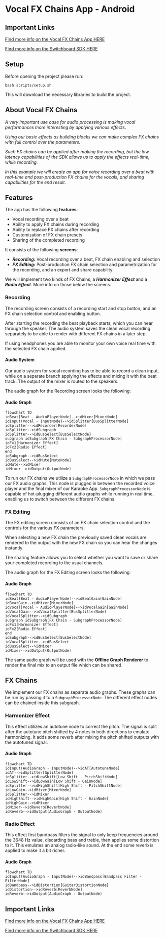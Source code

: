 # Vocal FX Chains App - Android

## Important Links

<a href="https://docs.switchboard.audio/docs/examples/vocal-fx-chains/" target="_blank">Find more info on the Vocal FX Chains App HERE</a>

<a href="https://docs.switchboard.audio/" target="_blank">Find more info on the Switchboard SDK HERE</a>

## Setup

Before opening the project please run:

```
bash scripts/setup.sh
```

This will download the necessary libraries to build the project.

## About Vocal FX Chains

*A very important use case for audio processing is making vocal performances more interesting by applying various effects.*

*Using our basic effects as building blocks we can make complex FX chains with full control over the parameters.*

*Such FX chains can be applied after making the recording, but the low latency capabilities of the SDK allows us to apply the effects real-time, while recording.*

*In this example we will create an app for voice recording over a beat with real-time and post-production FX chains for the vocals, and sharing capabilities for the end result.*

## Features

The app has the following **features**:

- Vocal recording over a beat
- Ability to apply FX chains during recording
- Ability to replace FX chains after recording
- Customization of FX chain presets
- Sharing of the completed recording

It consists of the following **screens**:

- ***Recording:*** Vocal recording over a beat, FX chain enabling and selection
- ***FX Editing:*** Post-production FX chain selection and parametrization for the recording, and an export and share capability

We will implement two kinds of FX Chains, a ***Harmonizer Effect*** and a ***Radio Effect***. More info on those below the screens.

### Recording

The recording screen consists of a recording start and stop button, and an FX chain selection control and enabling button.

After starting the recording the beat playback starts, which you can hear through the speaker. The audio system saves the clean vocal recording separately to be able to render with different FX chains in a later step.

If using headphones you are able to monitor your own voice real time with the selected FX chain applied.

#### Audio System

Our audio system for vocal recording has to be able to record a clean input, while on a separate branch applying the effects and mixing it with the beat track. The output of the mixer is routed to the speakers.

The audio graph for the Recording screen looks the following:

#### Audio Graph

```mermaid
flowchart TD
idBeat[Beat - AudioPlayerNode]-->idMixer[MixerNode]
idInput(Vocal - InputNode)-->idSplitter[BusSplitterNode]
idSplitter-->idRecorder[RecorderNode]
idSplitter-->idSubgraph
idSplitter-->idBusSelect[BusSelectNode]
subgraph idSubgraph[FX Chain - SubgraphProcessorNode]
idFx1[Harmonizer Effect]
idFx2[Radio Effect]
end
idSubgraph-->idBusSelect
idBusSelect-->idMute[MuteNode]
idMute-->idMixer
idMixer-->idOutput(OutputNode)
```

To run our FX chains we utilize a `SubgraphProcessorNode` in which we pass our FX audio graphs. This node is plugged in between the recorded voice player and the final mixer of our Karaoke App. `SubgraphProcessorNode` is capable of hot-plugging different audio graphs while running in real time, enabling us to switch between the different FX chains.

### FX Editing

The FX editing screen consists of an FX chain selection control and the controls for the various FX parameters.

When selecting a new FX chain the previously saved clean vocals are rendered to the output with the new FX chain so you can hear the changes instantly.

The sharing feature allows you to select whether you want to save or share your completed recording to the usual channels.

The audio graph for the FX Editing screen looks the following:

#### Audio Graph

```mermaid
flowchart TD
idBeat[Beat - AudioPlayerNode]-->idBeatGain[GainNode]
idBeatGain-->idMixer[MixerNode]
idVocal[Vocal - AudioPlayerNode]-->idVocalGain[GainNode]
idVocalGain-->idVocalSplitter[BusSplitterNode]
idVocalSplitter-->idSubgraph
subgraph idSubgraph[FX Chain - SubgraphProcessorNode]
idFx1[Harmonizer Effect]
idFx2[Radio Effect]
end
idSubgraph-->idBusSelect[BusSelectNode]
idVocalSplitter-->idBusSelect
idBusSelect-->idMixer
idMixer-->idOutput(OutputNode)
```

The same audio graph will be used with the **Offline Graph Renderer** to render the final mix to an output file which can be shared.

## FX Chains

We implement our FX chains as separate audio graphs. These graphs can be run by passing it to a `SubgraphProcessorNode`.
The different effect nodes can be chained inside this subgraph.

### Harmonizer Effect

This effect utilizes an autotune node to correct the pitch. The signal is split after the autotune pitch shifted by 4 notes in both directions to emulate harmonizing. It adds some reverb after mixing the pitch shifted outputs with the autotuned signal.

#### Audio Graph

```mermaid
flowchart TD
idInput(AudioGraph - InputNode)-->idAT[AutotuneNode]
idAT-->idSplitter[SplitterNode]
idSplitter-->idLowShift[Low Shift - PitchShiftNode]
idLowShift-->idLowGain[Low Shift - GainNode]
idSplitter-->idHighShift[High Shift - PitchShiftNode]
idLowGain-->idMixer[MixerNode]
idSplitter-->idMixer
idHighShift-->idHighGain[High Shift - GainNode]
idHighGain-->idMixer
idMixer-->idReverb[ReverbNode]
idReverb-->idOutput(AudioGraph - OutputNode)
```

### Radio Effect

This effect first bandpass filters the signal to only keep frequencies around the 3648 Hz value, discarding bass and treble, then applies some distortion to it. This emulates an analog radio-like sound. At the end some reverb is applied to make it a bit richer.

#### Audio Graph

```mermaid
flowchart TD
idInput(AudioGraph - InputNode)-->idBandpass[Bandpass Filter - FilterNode]
idBandpass-->idDistortion[GuitarDistortionNode]
idDistortion-->idReverb[ReverbNode]
idReverb-->idOutput(AudioGraph - OutputNode)
```

## Important Links

<a href="https://docs.switchboard.audio/docs/examples/vocal-fx-chains/" target="_blank">Find more info on the Vocal FX Chains App HERE</a>

<a href="https://docs.switchboard.audio/" target="_blank">Find more info on the Switchboard SDK HERE</a>
